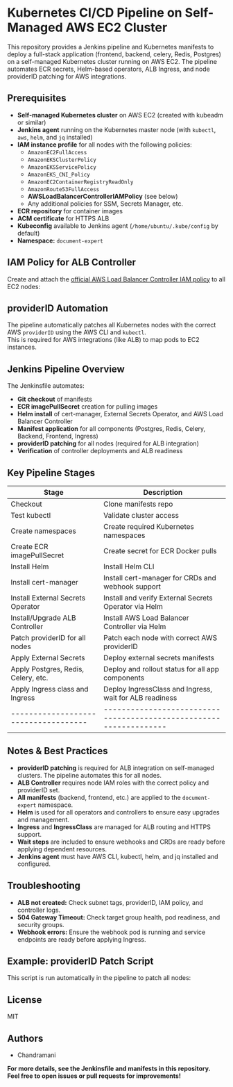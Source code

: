 # Kubernetes CI/CD Pipeline on Self-Managed AWS EC2 Cluster

This repository provides a Jenkins pipeline and Kubernetes manifests to deploy a full-stack application (frontend, backend, celery, Redis, Postgres) on a self-managed Kubernetes cluster running on AWS EC2. The pipeline automates ECR secrets, Helm-based operators, ALB Ingress, and node providerID patching for AWS integrations.

## Prerequisites

- **Self-managed Kubernetes cluster** on AWS EC2 (created with kubeadm or similar)
- **Jenkins agent** running on the Kubernetes master node (with `kubectl`, `aws`, `helm`, and `jq` installed)
- **IAM instance profile** for all nodes with the following policies:
  - `AmazonEC2FullAccess`
  - `AmazonEKSClusterPolicy`
  - `AmazonEKSServicePolicy`
  - `AmazonEKS_CNI_Policy`
  - `AmazonEC2ContainerRegistryReadOnly`
  - `AmazonRoute53FullAccess`
  - **AWSLoadBalancerControllerIAMPolicy** (see below)
  - Any additional policies for SSM, Secrets Manager, etc.
- **ECR repository** for container images
- **ACM certificate** for HTTPS ALB
- **Kubeconfig** available to Jenkins agent (`/home/ubuntu/.kube/config` by default)
- **Namespace:** `document-expert`

## IAM Policy for ALB Controller

Create and attach the [official AWS Load Balancer Controller IAM policy](https://github.com/kubernetes-sigs/aws-load-balancer-controller/releases/latest/download/iam_policy.json) to all EC2 nodes:


## providerID Automation

The pipeline automatically patches all Kubernetes nodes with the correct AWS `providerID` using the AWS CLI and `kubectl`.  
This is required for AWS integrations (like ALB) to map pods to EC2 instances.

## Jenkins Pipeline Overview

The Jenkinsfile automates:

- **Git checkout** of manifests
- **ECR imagePullSecret** creation for pulling images
- **Helm install** of cert-manager, External Secrets Operator, and AWS Load Balancer Controller
- **Manifest application** for all components (Postgres, Redis, Celery, Backend, Frontend, Ingress)
- **providerID patching** for all nodes (required for ALB integration)
- **Verification** of controller deployments and ALB readiness

## Key Pipeline Stages

| Stage                              | Description                                                      |
|------------------------------------|------------------------------------------------------------------|
| Checkout                           | Clone manifests repo                                             |
| Test kubectl                       | Validate cluster access                                          |
| Create namespaces                  | Create required Kubernetes namespaces                            |
| Create ECR imagePullSecret         | Create secret for ECR Docker pulls                               |
| Install Helm                       | Install Helm CLI                                                 |
| Install cert-manager               | Install cert-manager for CRDs and webhook support                |
| Install External Secrets Operator  | Install and verify External Secrets Operator via Helm            |
| Install/Upgrade ALB Controller     | Install AWS Load Balancer Controller via Helm                    |
| Patch providerID for all nodes     | Patch each node with correct AWS providerID                      |
| Apply External Secrets             | Deploy external secrets manifests                                |
| Apply Postgres, Redis, Celery, etc.| Deploy and rollout status for all app components                 |
| Apply Ingress class and Ingress    | Deploy IngressClass and Ingress, wait for ALB readiness          |
|------------------------------------|------------------------------------------------------------------|

## Notes & Best Practices

- **providerID patching** is required for ALB integration on self-managed clusters. The pipeline automates this for all nodes.
- **ALB Controller** requires node IAM roles with the correct policy and providerID set.
- **All manifests** (backend, frontend, etc.) are applied to the `document-expert` namespace.
- **Helm** is used for all operators and controllers to ensure easy upgrades and management.
- **Ingress** and **IngressClass** are managed for ALB routing and HTTPS support.
- **Wait steps** are included to ensure webhooks and CRDs are ready before applying dependent resources.
- **Jenkins agent** must have AWS CLI, kubectl, helm, and jq installed and configured.

## Troubleshooting

- **ALB not created:** Check subnet tags, providerID, IAM policy, and controller logs.
- **504 Gateway Timeout:** Check target group health, pod readiness, and security groups.
- **Webhook errors:** Ensure the webhook pod is running and service endpoints are ready before applying Ingress.

## Example: providerID Patch Script

This script is run automatically in the pipeline to patch all nodes:


## License

MIT

## Authors

- Chandramani

**For more details, see the Jenkinsfile and manifests in this repository.**  
**Feel free to open issues or pull requests for improvements!**
